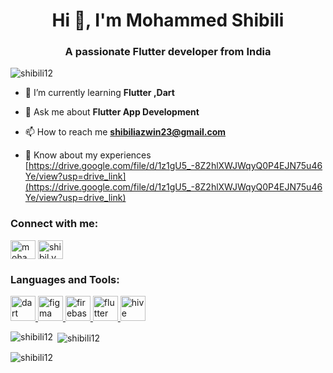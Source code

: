 

<h1 align="center">Hi 👋, I'm Mohammed Shibili</h1>
<h3 align="center">A passionate Flutter developer from India</h3>

<p align="left"> <img src="https://komarev.com/ghpvc/?username=shibili12&label=Profile%20views&color=0e75b6&style=flat" alt="shibili12" /> </p>

- 🌱 I’m currently learning **Flutter ,Dart**

- 💬 Ask me about **Flutter App Development**

- 📫 How to reach me **shibiliazwin23@gmail.com**

- 📄 Know about my experiences [https://drive.google.com/file/d/1z1gU5_-8Z2hlXWJWqyQ0P4EJN75u46Ye/view?usp=drive_link](https://drive.google.com/file/d/1z1gU5_-8Z2hlXWJWqyQ0P4EJN75u46Ye/view?usp=drive_link)

<h3 align="left">Connect with me:</h3>
<p align="left">
<a href="https://linkedin.com/in/mohammed shibili" target="blank"><img align="center" src="https://raw.githubusercontent.com/rahuldkjain/github-profile-readme-generator/master/src/images/icons/Social/linked-in-alt.svg" alt="mohammed shibili" height="30" width="40" /></a>
<a href="https://instagram.com/shibil.y" target="blank"><img align="center" src="https://raw.githubusercontent.com/rahuldkjain/github-profile-readme-generator/master/src/images/icons/Social/instagram.svg" alt="shibil.y" height="30" width="40" /></a>
</p>

<h3 align="left">Languages and Tools:</h3>
<p align="left"> <a href="https://dart.dev" target="_blank" rel="noreferrer"> <img src="https://www.vectorlogo.zone/logos/dartlang/dartlang-icon.svg" alt="dart" width="40" height="40"/> </a> <a href="https://www.figma.com/" target="_blank" rel="noreferrer"> <img src="https://www.vectorlogo.zone/logos/figma/figma-icon.svg" alt="figma" width="40" height="40"/> </a> <a href="https://firebase.google.com/" target="_blank" rel="noreferrer"> <img src="https://www.vectorlogo.zone/logos/firebase/firebase-icon.svg" alt="firebase" width="40" height="40"/> </a> <a href="https://flutter.dev" target="_blank" rel="noreferrer"> <img src="https://www.vectorlogo.zone/logos/flutterio/flutterio-icon.svg" alt="flutter" width="40" height="40"/> </a> <a href="https://hive.apache.org/" target="_blank" rel="noreferrer"> <img src="https://www.vectorlogo.zone/logos/apache_hive/apache_hive-icon.svg" alt="hive" width="40" height="40"/> </a> </p>

<p><img align="left" src="https://github-readme-stats.vercel.app/api/top-langs?username=shibili12&show_icons=true&locale=en&layout=compact" alt="shibili12" /></p>

<p>&nbsp;<img align="center" src="https://github-readme-stats.vercel.app/api?username=shibili12&show_icons=true&locale=en" alt="shibili12" /></p>

<p><img align="center" src="https://github-readme-streak-stats.herokuapp.com/?user=shibili12&" alt="shibili12" /></p>
